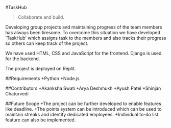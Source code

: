 #TaskHub

>Collaborate and build.

Developing group projects and maintaining progress of the team members has always been tiresome. To overcome this situation we have developed 'TaskHub' which assigns task to the members and also tracks their progress so others can keep track of the project.

We have used HTML, CSS and JavaScript for the frontend. Django is used for the backend. 

The project is deployed on Replit.

##Requirements
+Python
+Node.js

##Contributors
+Akanksha Swati
+Arya Deshmukh
+Ayush Patel
+Shinjan Chaturvedi

##Future Scope
+The project can be further developed to enable features like deadline. 
+The points system can be introduced which can be used to maintain streaks and identify dedicated employees.
+Individual to-do list feature can also be implemented.